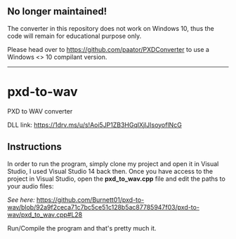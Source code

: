 ## No longer maintained!

The converter in this repository does not work on Windows 10,
thus the code will remain for educational purpose only.

Please head over to https://github.com/paator/PXDConverter to use a Windows <> 10 compilant version.

----

# pxd-to-wav
PXD to WAV converter

DLL link: https://1drv.ms/u/s!Aoi5JP1ZB3HGqlXjlJIsoyoflNcG


## Instructions

In order to run the program, simply clone my project and open it in Visual Studio, I used Visual Studio 14 back then. Once you have access to the project in Visual Studio, open the **pxd_to_wav.cpp** file and edit the paths to your audio files:

_See here:_
https://github.com/Burnett01/pxd-to-wav/blob/92a9f2ceca71c7bc5ce51c128b5ac87785947f03/pxd-to-wav/pxd_to_wav.cpp#L28

Run/Compile the program and that's pretty much it.
